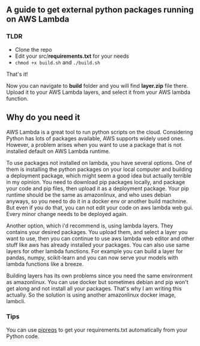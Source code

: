 ## A guide to get external python packages running on AWS Lambda 

### TLDR

- Clone the repo
- Edit your src/**requirements.txt** for your needs
- ```chmod +x build.sh``` and ```./build.sh```

That's it!

Now you can navigate to **build** folder and you will find **layer.zip** file there. Upload it to your AWS Lambda layers, and select it from your AWS lambda function.

## Why do you need it

AWS Lambda is a great tool to run python scripts on the cloud. Considering Python has lots of packages available, AWS supports widely used ones. However, a problem arises when you want to use a package that is not installed default on AWS Lambda runtime.

To use packages not installed on lambda, you have several options. One of them is installing the python packages on your local computer and building a deployment package, which might seem a good idea but actually terrible in my opinion. You need to download pip packages locally, and package your code and pip files, then upload it as a deployment package. Your pip runtime should be the same as amazonlinux, and who uses debian anyways, so you need to do it in a docker env or another build machnine. But even if you do that, you can not edit your code on aws lambda web gui. Every minor change needs to be deployed again.
 
Another option, which i'd recommend is, using lambda layers. They contains your desired packages. You upload them, and select a layer you want to use, then you can continue to use aws lambda web editor and other stuff like aws has already installed your packages. You can also use same layers for other lambda functions. For example you can build a layer for pandas, numpy, scikit-learn and you can now serve your models with lambda functions like a breeze.

Building layers has its own problems since you need the same environment as amazonlinux. You can use docker but sometimes debian and pip won't get along and not install all your packages. That's why I am writing this actually. So the solution is using another amazonlinux docker image, lambcli.


### Tips

You can use [pipreqs](https://github.com/bndr/pipreqs) to get your requirements.txt automatically from your Python code.
